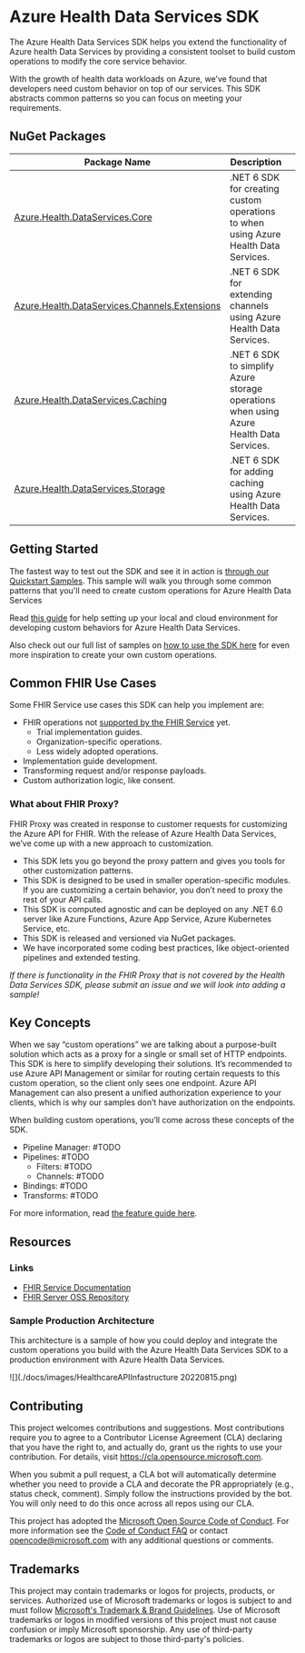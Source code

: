 # Azure Health Data Services SDK

The Azure Health Data Services SDK helps you extend the functionality of Azure health Data Services by providing a consistent toolset to build custom operations to modify the core service behavior.

With the growth of health data workloads on Azure, we’ve found that developers need custom behavior on top of our services. This SDK abstracts common patterns so you can focus on meeting your requirements.

## NuGet Packages

| Package Name | Description | |
| --- | --- | --- |
| [Azure.Health.DataServices.Core](https://www.nuget.org/packages/Microsoft.Health.DataServices.Core/) | .NET 6 SDK for creating custom operations to when using Azure Health Data Services. |
| [Azure.Health.DataServices.Channels.Extensions](https://www.nuget.org/packages/Microsoft.Health.DataServices.Channels.Extensions/) | .NET 6 SDK for extending channels using Azure Health Data Services. |
| [Azure.Health.DataServices.Caching](https://www.nuget.org/packages/Microsoft.Health.DataServices.Caching/) | .NET 6 SDK to simplify Azure storage operations when using Azure Health Data Services. |
| [Azure.Health.DataServices.Storage](https://www.nuget.org/packages/Microsoft.Health.DataServices.Storage/) | .NET 6 SDK for adding caching using Azure Health Data Services. |

## Getting Started

The fastest way to test out the SDK and see it in action is [through our Quickstart Samples](./samples/Quickstart.README.md). This sample will walk you through some common patterns that you'll need to create custom operations for Azure Health Data Services

Read [this guide](./docs/dev_setup.md) for help setting up your local and cloud environment for developing custom behaviors for Azure Health Data Services.

Also check out our full list of samples on [how to use the SDK here](./samples/README.md) for even more inspiration to create your own custom operations.

## Common FHIR Use Cases

Some FHIR Service use cases this SDK can help you implement are:

- FHIR operations not [supported by the FHIR Service](https://docs.microsoft.com/azure/healthcare-apis/fhir/fhir-features-supported#extended-operations) yet.
  - Trial implementation guides.
  - Organization-specific operations.
  - Less widely adopted operations.
- Implementation  guide development.
- Transforming request and/or response payloads.
- Custom authorization logic, like consent.

### What about FHIR Proxy? 

FHIR Proxy was created in response to customer requests for customizing the Azure API for FHIR. With the release of Azure Health Data Services, we’ve come up with a new approach to customization.

- This SDK lets you go beyond the proxy pattern and gives you tools for other customization patterns.
- This SDK is designed to be used in smaller operation-specific modules. If you are customizing a certain behavior, you don’t need to proxy the rest of your API calls.
- This SDK is computed agnostic and can be deployed on any .NET 6.0 server like Azure Functions, Azure App Service, Azure Kubernetes Service, etc.
- This SDK is released and versioned via NuGet packages.
- We have incorporated some coding best practices, like object-oriented pipelines and extended testing.

*If there is functionality in the FHIR Proxy that is not covered by the Health Data Services SDK, please submit an issue and we will look into adding a sample!*

## Key Concepts

When we say “custom operations” we are talking about a purpose-built solution which acts as a proxy for a single or small set of HTTP endpoints. This SDK is here to simplify developing their solutions. It’s recommended to use Azure API Management or similar for routing certain requests to this custom operation, so the client only sees one endpoint. Azure API Management can also present a unified authorization experience to your clients, which is why our samples don’t have authorization on the endpoints. 

When building custom operations, you’ll come across these concepts of the SDK.

- Pipeline Manager: #TODO
- Pipelines: #TODO
  - Filters: #TODO
  - Channels: #TODO
- Bindings: #TODO
- Transforms: #TODO

For more information, read [the feature guide here](./docs/features.md).

## Resources

### Links

- [FHIR Service Documentation](https://docs.microsoft.com/azure/healthcare-apis/fhir/overview)
- [FHIR Server OSS Repository](https://github.com/microsoft/fhir-server)
 
### Sample Production Architecture

This architecture is a sample of how you could deploy and integrate the custom operations you build with the Azure Health Data Services SDK to a production environment with Azure Health Data Services.

![](./docs/images/HealthcareAPIInfastructure 20220815.png)

## Contributing

This project welcomes contributions and suggestions.  Most contributions require you to agree to a
Contributor License Agreement (CLA) declaring that you have the right to, and actually do, grant us
the rights to use your contribution. For details, visit https://cla.opensource.microsoft.com.

When you submit a pull request, a CLA bot will automatically determine whether you need to provide
a CLA and decorate the PR appropriately (e.g., status check, comment). Simply follow the instructions
provided by the bot. You will only need to do this once across all repos using our CLA.

This project has adopted the [Microsoft Open Source Code of Conduct](https://opensource.microsoft.com/codeofconduct/).
For more information see the [Code of Conduct FAQ](https://opensource.microsoft.com/codeofconduct/faq/) or
contact [opencode@microsoft.com](mailto:opencode@microsoft.com) with any additional questions or comments.

## Trademarks

This project may contain trademarks or logos for projects, products, or services. Authorized use of Microsoft 
trademarks or logos is subject to and must follow 
[Microsoft's Trademark & Brand Guidelines](https://www.microsoft.com/en-us/legal/intellectualproperty/trademarks/usage/general).
Use of Microsoft trademarks or logos in modified versions of this project must not cause confusion or imply Microsoft sponsorship.
Any use of third-party trademarks or logos are subject to those third-party's policies.
